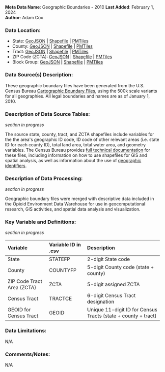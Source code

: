 **Meta Data Name**: Geographic Boundaries - 2010
**Last Added**: February 1, 2024  
**Author**: Adam Cox

### Data Location: 

* State: [GeoJSON](https://herop-geodata.s3.us-east-2.amazonaws.com/state-2010.geojson) | [Shapefile](https://herop-geodata.s3.us-east-2.amazonaws.com/state-2010-shp.zip) | [PMTiles](https://herop-geodata.s3.us-east-2.amazonaws.com/state-2010.pmtiles)
* County: [GeoJSON](https://herop-geodata.s3.us-east-2.amazonaws.com/county-2010.geojson) | [Shapefile](https://herop-geodata.s3.us-east-2.amazonaws.com/county-2010-shp.zip) | [PMTiles](https://herop-geodata.s3.us-east-2.amazonaws.com/county-2010.pmtiles)
* Tract: [GeoJSON](https://herop-geodata.s3.us-east-2.amazonaws.com/tract-2010.geojson) | [Shapefile](https://herop-geodata.s3.us-east-2.amazonaws.com/tract-2010-shp.zip) | [PMTiles](https://herop-geodata.s3.us-east-2.amazonaws.com/tract-2010.pmtiles)
* ZIP Code (ZCTA): [GeoJSON](https://herop-geodata.s3.us-east-2.amazonaws.com/zcta-2010.geojson) | [Shapefile](https://herop-geodata.s3.us-east-2.amazonaws.com/zcta-2010-shp.zip) | [PMTiles](https://herop-geodata.s3.us-east-2.amazonaws.com/zcta-2010.pmtiles)
* Block Group: [GeoJSON](https://herop-geodata.s3.us-east-2.amazonaws.com/bg-2010.geojson) | [Shapefile](https://herop-geodata.s3.us-east-2.amazonaws.com/bg-2010-shp.zip) | [PMTiles](https://herop-geodata.s3.us-east-2.amazonaws.com/bg-2010.pmtiles)

### Data Source(s) Description:

These geographic boundary files have been generated from the U.S. Census Bureau [Cartographic Boundary Files](https://www.census.gov/programs-surveys/geography/technical-documentation/naming-convention/cartographic-boundary-file.html), using the 500k scale variants for all geographies. All legal boundaries and names are as of January 1, 2010.

### Description of Data Source Tables: 

_section in progress_

The source state, county, tract, and ZCTA shapefiles include variables for the the area's geographic ID code, ID code of other relevant areas (i.e. state ID for each county ID), total land area, total water area, and geometry variables. The Census Bureau provides [full technical documentation](https://www.census.gov/programs-surveys/geography/technical-documentation/complete-technical-documentation/tiger-geo-line.2018.html) for these files, including information on how to use shapefiles for GIS and spatial analysis, as well as information about the use of [geographic identifiers](https://www.census.gov/programs-surveys/geography/guidance/geo-identifiers.html).

### Description of Data Processing: 

_section in progress_

Geographic boundary files were merged with descriptive data included in the Opioid Environment Data Warehouse for use in geocomputational research, GIS activities, and spatial data analysis and visualization. 


### Key Variable and Definitions:

_section in progress_

| Variable | Variable ID in .csv | Description |
|:---------|:--------------------|:------------|
| State | STATEFP |	2-digit State code |
| County | COUNTYFP |	5-digit County code (state + county) |
| ZIP Code Tract Area (ZCTA) | ZCTA |	5-digit assigned ZCTA |
| Census Tract | TRACTCE	| 6-digit Census Tract designation |
| GEOID for Census Tract | GEOID |	Unique 11-digit ID for Census Tracts (state + county + tract) |


### Data Limitations: 
N/A


### Comments/Notes:
N/A
